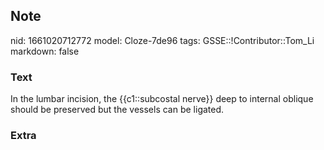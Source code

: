 ## Note
nid: 1661020712772
model: Cloze-7de96
tags: GSSE::!Contributor::Tom_Li
markdown: false

### Text
<div>
  In the lumbar incision, the {{c1::subcostal nerve}} deep to
  internal oblique should be preserved but the vessels can be
  ligated.
</div>

### Extra

